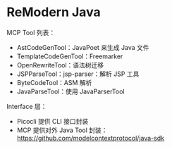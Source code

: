 # ReModern Java


MCP Tool  列表：

- AstCodeGenTool：JavaPoet 来生成 Java 文件
- TemplateCodeGenTool：Freemarker
- OpenRewriteTool：语法树迁移
- JSPParseTool：jsp-parser：解析 JSP 工具
- ByteCodeTool：ASM 解析
- JavaParseTool：使用 JavaParserTool

Interface 层：

- Picocli 提供 CLI 接口封装
- MCP 提供对外 Java Tool 封装：https://github.com/modelcontextprotocol/java-sdk
